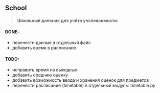 ## School
>#### Школьный дневник для учёта учспеваемости.

#### DONE:
- перенести данные в отдельный файл
- добавить время в расписание

#### TODO:
- исправить время на выходных
- добавить среднию оценку
- добавить возможность ввода и хранения оценок для предметов
- перенести расписание (timetable) в отдельный модуль: timetable.py
